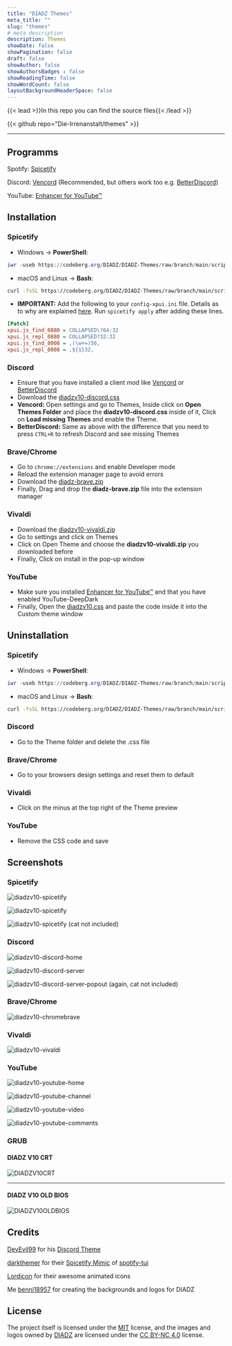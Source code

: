```yaml
---
title: "DIADZ Themes"
meta_title: ""
slug: "themes"
# meta description
description: Themes
showDate: false
showPagination: false
draft: false
showAuthor: false
showAuthorsBadges : false
showReadingTime: false
showWordCount: false
layoutBackgroundHeaderSpace: false
---
```


<link href="/css/privacy.css" rel="stylesheet"></link>

{{< lead >}}In this repo you can find the source files{{< /lead >}}

{{< github repo="Die-Irrenanstalt/themes" >}}

---

## Programms

Spotify: [Spicetify](https://spicetify.app/)

Discord: [Vencord](https://vencord.dev/) (Recommended, but others work too e.g. [BetterDiscord](https://betterdiscord.app/))

YouTube: [Enhancer for YouTube™](https://www.mrfdev.com/enhancer-for-youtube)

## Installation

### Spicetify

- Windows -> **PowerShell**:

```powershell
iwr -useb https://codeberg.org/DIADZ/DIADZ-Themes/raw/branch/main/scripts/spicetify/install.ps1 | iex
```

- macOS and Linux -> **Bash**:

```bash
curl -fsSL https://codeberg.org/DIADZ/DIADZ-Themes/raw/branch/main/scripts/spicetify/install.sh | sh
```

* **IMPORTANT:** Add the following to your `config-xpui.ini` file. Details as to why are explained [here](https://github.com/JulienMaille/spicetify-dynamic-theme#important). Run `spicetify apply` after adding these lines.

```ini
[Patch]
xpui.js_find_0880 = COLLAPSED\?64:32
xpui.js_repl_0880 = COLLAPSED?32:32
xpui.js_find_8008 = ,(\w+=)56,
xpui.js_repl_8008 = ,${1}32,
```

### Discord

- Ensure that you have installed a client mod like [Vencord](https://vencord.dev) or [BetterDiscord](https://betterdiscord.app)
- Download the [diadzv10-discord.css](https://codeberg.org/DIADZ/DIADZ-Themes/raw/branch/main/themes/discord/diadzv10-discord.css)
- **Vencord:** Open settings and go to Themes, Inside click on **Open Themes Folder** and place the **diadzv10-discord.css** inside of it, Click on **Load missing Themes** and enable the Theme.
- **BetterDiscord:** Same as above with the difference that you need to press ```CTRL+R``` to refresh Discord and see missing Themes

### Brave/Chrome

- Go to ```chrome://extensions``` and enable Developer mode
- Reload the extension manager page to avoid errors
- Download the [diadz-brave.zip](https://codeberg.org/DIADZ/DIADZ-Themes/raw/branch/main/themes/brave-chrome/diadzv10-brave.zip)
- Finally, Drag and drop the **diadz-brave.zip** file into the extension manager

### Vivaldi

- Download the [diadzv10-vivaldi.zip](https://codeberg.org/DIADZ/DIADZ-Themes/raw/branch/main/themes/vivaldi/diadzv10-vivaldi.zip)
- Go to settings and click on Themes
- Click on Open Theme and choose the **diadzv10-vivaldi.zip** you downloaded before
- Finally, Click on install in the pop-up window

### YouTube

- Make sure you installed [Enhancer for YouTube™](https://www.mrfdev.com/enhancer-for-youtube) and that you have enabled YouTube-DeepDark
- Finally, Open the [diadzv10.css](https://codeberg.org/DIADZ/DIADZ-Themes/raw/branch/main/themes/youtube/diadzv10.css) and paste the code inside it into the Custom theme window

## Uninstallation

### Spicetify

- Windows -> **PowerShell**:

```powershell
iwr -useb https://codeberg.org/DIADZ/DIADZ-Themes/raw/branch/main/scripts/spicetify/uninstall.ps1 | iex
```

- macOS and Linux -> **Bash**:

```bash
curl -fsSL https://codeberg.org/DIADZ/DIADZ-Themes/raw/branch/main/scripts/spicetify/uninstall.sh | sh
```

### Discord

- Go to the Theme folder and delete the .css file

### Brave/Chrome

- Go to your browsers design settings and reset them to default

### Vivaldi

- Click on the minus at the top right of the Theme preview

### YouTube

- Remove the CSS code and save

## Screenshots

### Spicetify

![diadzv10-spicetify](https://codeberg.org/DIADZ/DIADZ-Themes/raw/branch/main/screenshots/diadzv10-spicetify.webp)

![diadzv10-spicetify](https://codeberg.org/DIADZ/DIADZ-Themes/raw/branch/main/screenshots/diadzv10-spicetify2.webp)

![diadzv10-spicetify](https://codeberg.org/DIADZ/DIADZ-Themes/raw/branch/main/screenshots/diadzv10-spicetify3.webp)
(cat not included)

### Discord

![diadzv10-discord-home](https://codeberg.org/DIADZ/DIADZ-Themes/raw/branch/main/screenshots/diadzv10-discord-home.webp)

![diadzv10-discord-server](https://codeberg.org/DIADZ/DIADZ-Themes/raw/branch/main/screenshots/diadzv10-discord-server.webp)

![diadzv10-discord-server-popout](https://codeberg.org/DIADZ/DIADZ-Themes/raw/branch/main/screenshots/diadzv10-discord-server-popout.webp)
(again, cat not included)

### Brave/Chrome

![diadzv10-chromebrave](https://codeberg.org/DIADZ/DIADZ-Themes/raw/branch/main/screenshots/diadzv10-chromebrave.webp)

### Vivaldi

![diadzv10-vivaldi](https://codeberg.org/DIADZ/DIADZ-Themes/raw/branch/main/screenshots/diadzv10-vivaldi.webp)

### YouTube

![diadzv10-youtube-home](https://codeberg.org/DIADZ/DIADZ-Themes/raw/branch/main/screenshots/diadzv10-youtube-home.webp)

![diadzv10-youtube-channel](https://codeberg.org/DIADZ/DIADZ-Themes/raw/branch/main/screenshots/diadzv10-youtube-channel.webp)

![diadzv10-youtube-video](https://codeberg.org/DIADZ/DIADZ-Themes/raw/branch/main/screenshots/diadzv10-youtube-video.webp)

![diadzv10-youtube-comments](https://codeberg.org/DIADZ/DIADZ-Themes/raw/branch/main/screenshots/diadzv10-youtube-comments.webp)

### GRUB

#### DIADZ V10 CRT

![DIADZV10CRT](https://codeberg.org/DIADZ/DIADZ-Themes/raw/branch/main/screenshots/DIADZV10CRT.webp)

---

#### DIADZ V10 OLD BIOS

![DIADZV10OLDBIOS](https://codeberg.org/DIADZ/DIADZ-Themes/raw/branch/main/screenshots/DIADZV10OLDBIOS.webp)

## Credits

[DevEvil99](https://github.com/DevEvil99) for his [Discord Theme](https://github.com/DevEvil99/Azurite-Discord-Theme)

[darkthemer](https://github.com/darkthemer/) for their [Spicetify Mimic](https://github.com/spicetify/spicetify-themes/tree/master/text) of [spotify-tui](https://github.com/Rigellute/spotify-tui)

[Lordicon](https://lordicon.com) for their awesome animated icons

Me [benni18957](https://benni18957.de) for creating the backgrounds and logos for DIADZ

## License

The project itself is licensed under the [MIT](https://codeberg.org/DIADZ/DIADZ-Themes/src/branch/main/LICENSE) license, and the images and logos owned by [DIADZ](https://diadz.de) are licensed under the [CC BY-NC 4.0](https://creativecommons.org/licenses/by-nc/4.0/) license.